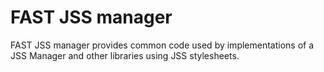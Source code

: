 # FAST JSS manager
FAST JSS manager provides common code used by implementations of a JSS Manager and other libraries using JSS stylesheets.